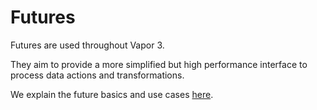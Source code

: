 # Futures

Futures are used throughout Vapor 3.

They aim to provide a more simplified but high performance interface to process
data actions and transformations.

We explain the future basics and use cases [here](../concepts/async.md).
